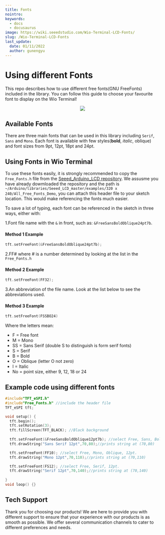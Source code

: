 ```yaml
---
title: Fonts
nointro:
keywords:
  - docs
  - docusaurus
image: https://wiki.seeedstudio.com/Wio-Terminal-LCD-Fonts/
slug: /Wio-Terminal-LCD-Fonts
last_update:
  date: 01/11/2022
  author: gunengyu
---
```

# Using different Fonts

This repo describes how to use different free fonts(GNU FreeFonts) included in the library. You can follow this guide to choose your favourite font to display on the Wio Terminal!

<div align="center"><img src="https://files.seeedstudio.com/wiki/Wio-Terminal/img/WechatIMG2309.jpeg.jpg" /></div>

## Available Fonts

There are three main fonts that can be used in this library including `Serif`, `Sans` and `Mono`. Each font is available with few styles(**bold**, *italic*, oblique) and font sizes from 9pt, 12pt, 18pt and 24pt.

## Using Fonts in Wio Terminal

To use these fonts easily, it is strongly recommended to copy the `Free_Fonts.h` file from the [Seeed_Arduino_LCD repository](https://wiki.seeedstudio.com/Wio-Terminal-LCD-Overview/#installing-the-tft-lcd-library-separately). We assusme you have already dowmloaded the repository and the path is `~/Arduino/libraries/Seeed_LCD_master/examples/320 x 240/All_Free_Fonts_Demo`, you can attach this header file to your sketch location. This would make referencing the fonts much easier.

To save a lot of typing, each font can  be referenced in the sketch in three ways, either with:

1.Font file name with the `&` in front, such as: `&FreeSansBoldOblique24pt7b`.

#### Method 1 Example

```cpp
tft.setFreeFont(&FreeSansBoldOblique24pt7b);
```

2.FF# where # is a number determined by looking at the list in the `Free_Fonts.h`

#### Method 2 Example

```cpp
tft.setFreeFont(FF32);
```

3.An abbreviation of the file name. Look at the list below to see the abbreviations used.

#### Method 3 Example

```cpp
tft.setFreeFont(FSSBO24)
```

Where the letters mean:

- F = Free font
- M = Mono
- SS = Sans Serif (double S to distinguish is form serif fonts)
- S = Serif
- B = Bold
- O = Oblique (letter O not zero)
- I = Italic
- No =  point size, either 9, 12, 18 or 24

## Example code using different fonts

```cpp
#include"TFT_eSPI.h"
#include"Free_Fonts.h" //include the header file
TFT_eSPI tft;

void setup() {
  tft.begin();
  tft.setRotation(3);
  tft.fillScreen(TFT_BLACK); //Black background
  
  tft.setFreeFont(&FreeSansBoldOblique12pt7b); //select Free, Sans, Bold, Oblique, 12pt.
  tft.drawString("Sans Serif 12pt",70,80);//prints string at (70,80)

  tft.setFreeFont(FF10); //select Free, Mono, Oblique, 12pt.
  tft.drawString("Mono 12pt",70,110);//prints string at (70,110)

  tft.setFreeFont(FS12); //select Free, Serif, 12pt.
  tft.drawString("Serif 12pt",70,140);//prints string at (70,140)
  
}
void loop() {}
```

## Tech Support

Thank you for choosing our products! We are here to provide you with different support to ensure that your experience with our products is as smooth as possible. We offer several communication channels to cater to different preferences and needs.

<div class="button_tech_support_container">
<a href="https://forum.seeedstudio.com/" class="button_forum"></a> 
<a href="https://www.seeedstudio.com/contacts" class="button_email"></a>
</div>

<div class="button_tech_support_container">
<a href="https://discord.gg/eWkprNDMU7" class="button_discord"></a> 
<a href="https://github.com/Seeed-Studio/wiki-documents/discussions/69" class="button_discussion"></a>
</div>
